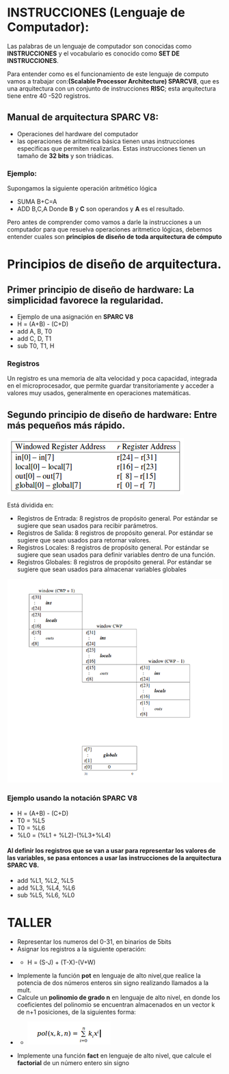 # INSTRUCCIONES (Lenguaje de Computador):
Las palabras de un lenguaje de computador son conocidas como **INSTRUCCIONES** y el vocabulario es conocido como **SET DE INSTRUCCIONES**.

Para entender como es el funcionamiento de este lenguaje de computo vamos a trabajar con:**(Scalable Processor Architecture) SPARCV8**, que es una arquitectura con un conjunto de instrucciones **RISC**; esta arquitectura tiene entre 40 -520 registros.

## Manual de arquitectura SPARC V8:
* Operaciones del hardware del computador
* las operaciones de aritmética básica tienen unas instrucciones especificas que permiten realizarlas. Estas instrucciones tienen un tamaño de **32 bits** y son triádicas.
### Ejemplo:
Supongamos la siguiente operación aritmético lógica
* SUMA B+C=A
* ADD B,C,A
Donde **B** y **C** son operandos y **A** es el resultado.


Pero antes de comprender como vamos a darle la instrucciones a un computador para que resuelva operaciones aritmetico lógicas, debemos entender cuales son **principios de diseño de toda arquitectura de cómputo**

# Principios de diseño de arquitectura.
## Primer principio de diseño de hardware: La simplicidad favorece la regularidad.
* Ejemplo de una asignación en **SPARC V8**
*  H = (A+B) - (C+D)
*  add A, B, T0  
*  add C, D, T1 
*  sub T0, T1, H 

### Registros
Un registro es una memoria de alta velocidad y poca capacidad, integrada en el microprocesador, que permite guardar transitoriamente y acceder a valores muy usados, generalmente en operaciones matemáticas.
## Segundo principio de diseño de hardware: Entre más pequeños más rápido.

 ![Registros  en SPARC V8](./images/registros.png "Definición de registros de la arquitectura SPARC V8")
 
Está dividida en:

+ Registros de Entrada: 8 registros de propósito general. Por estándar se sugiere que sean usados para recibir parámetros.
+ Registros de Salida: 8 registros de propósito general. Por estándar se sugiere que sean usados para retornar valores.
+ Registros Locales: 8 registros de propósito general. Por estándar se sugiere que sean usados para definir variables dentro de una función.
+ Registros Globales: 8 registros de propósito general. Por estándar se sugiere que sean usados para almacenar variables globales
 
 ![Registros en Ventanas  en SPARC V8](./images/ventaneo.png "Definición de registros en las ventanas de la arquitectura SPARC V8")
 
 ### Ejemplo usando la notación SPARC V8
 * H = (A+B) - (C+D)
 * T0 = %L5
 * T0 = %L6
 * %L0 = (%L1 + %L2)-(%L3+%L4)
 
 #### Al definir los registros que se van a usar para representar los valores de las variables, se pasa entonces a usar las instrucciones de la arquitectura SPARC V8.
 * add %L1, %L2, %L5
 * add %L3, %L4, %L6
 * sub %L5, %L6, %L0
 
 # TALLER
 * Representar los numeros del 0-31, en binarios de 5bits
 * Asignar los registros a la siguiente operación: 
 + + H = (S-J) + (T-X)-(V+W)
 * Implemente la función **pot** en lenguaje de alto nivel,que realice la potencia de dos números enteros sin signo realizando llamados a la mult.
 * Calcule un **polinomio de grado n** en lenguaje de alto nivel, en donde los coeficientes del polinomio se encuentran almacenados en un vector k de n+1 posiciones, de la siguientes forma:
 
  + + ![polinomio](./images/polinomio.png "Polinomio de grado n")
  
 * Implemente una función **fact** en lenguaje de alto nivel, que calcule el **factorial** de un número entero sin signo

 

 
 
 
 



